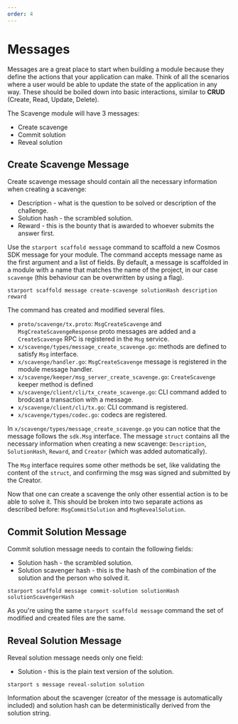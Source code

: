 ```yaml
---
order: 4
---
```


# Messages

Messages are a great place to start when building a module because they define the actions that your application can make. Think of all the scenarios where a user would be able to update the state of the application in any way. These should be boiled down into basic interactions, similar to **CRUD** (Create, Read, Update, Delete).

The Scavenge module will have 3 messages:

* Create scavenge
* Commit solution
* Reveal solution

## Create Scavenge Message

Create scavenge message should contain all the necessary information when creating a scavenge:

* Description - what is the question to be solved or description of the challenge.
* Solution hash - the scrambled solution.
* Reward - this is the bounty that is awarded to whoever submits the answer first.

Use the `starport scaffold message` command to scaffold a new Cosmos SDK message for your module. The command accepts message name as the first argument and a list of fields. By default, a message is scaffolded in a module with a name that matches the name of the project, in our case `scavenge` (this behaviour can be overwritten by using a flag).

```
starport scaffold message create-scavenge solutionHash description reward
```

The command has created and modified several files.

* `proto/scavenge/tx.proto`: `MsgCreateScavenge` and `MsgCreateScavengeResponse` proto messages are added and a `CreateScavenge` RPC is registered in the `Msg` service.
* `x/scavenge/types/message_create_scavenge.go`: methods are defined to satisfy `Msg` interface.
* `x/scavenge/handler.go`: `MsgCreateScavenge` message is registered in the module message handler.
* `x/scavenge/keeper/msg_server_create_scavenge.go`: `CreateScavenge` keeper method is defined
* `x/scavenge/client/cli/tx_create_scavenge.go`: CLI command added to brodcast a transaction with a message.
* `x/scavenge/client/cli/tx.go`: CLI command is registered.
* `x/scavenge/types/codec.go`: codecs are registered.

In `x/scavenge/types/message_create_scavenge.go` you can notice that the message follows the `sdk.Msg` interface. The message `struct` contains all the necessary information when creating a new scavenge: `Description`, `SolutionHash`, `Reward`, and `Creator` (which was added automatically).

The `Msg` interface requires some other methods be set, like validating the content of the `struct`, and confirming the msg was signed and submitted by the Creator.

Now that one can create a scavenge the only other essential action is to be able to solve it. This should be broken into two separate actions as described before: `MsgCommitSolution` and `MsgRevealSolution`.

## Commit Solution Message

Commit solution message needs to contain the following fields:

* Solution hash - the scrambled solution.
* Solution scavenger hash - this is the hash of the combination of the solution and the person who solved it.

```
starport scaffold message commit-solution solutionHash solutionScavengerHash
```

As you're using the same `starport scaffold message` command the set of modified and created files are the same.

## Reveal Solution Message

Reveal solution message needs only one field:

* Solution - this is the plain text version of the solution.

```
starport s message reveal-solution solution
```

Information about the scavenger (creator of the message is automatically included) and solution hash can be deterministically derived from the solution string.